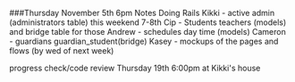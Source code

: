 ###Thursday November 5th 6pm Notes
Doing Rails
Kikki - active admin (administrators table) this weekend 7-8th
Cip - Students teachers (models) and bridge table for those 
Andrew - schedules day time (models)
Cameron - guardians guardian_student(bridge)
Kasey - mockups of the pages and flows (by wed of next week)

progress check/code review Thursday 19th 6:00pm at Kikki's house
